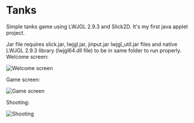 # Tanks
Simple tanks game using LWJGL 2.9.3 and Slick2D. It's my first java applet project.

Jar file requires slick.jar, lwjgl.jar, jinput.jar lwjgl_util.jar files and native LWJGL 2.9.3 library (lwjgl64.dll file) to be in same folder to run properly.
Welcome screen:

![Welcome screen](http://i.imgur.com/kqPeH0O.jpg)

Game screen:

![Game screen](http://i.imgur.com/BI8r7Sb.jpg)

Shooting:

![Shooting](http://i.imgur.com/IxhLtdH.png)
